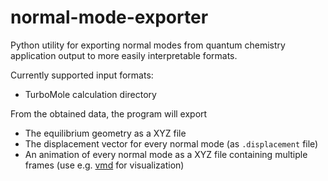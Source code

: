 # normal-mode-exporter

Python utility for exporting normal modes from quantum chemistry application output to more easily interpretable formats.

Currently supported input formats:
- TurboMole calculation directory

From the obtained data, the program will export
- The equilibrium geometry as a XYZ file
- The displacement vector for every normal mode (as `.displacement` file)
- An animation of every normal mode as a XYZ file containing multiple frames (use e.g. [vmd](https://www.ks.uiuc.edu/Research/vmd/) for visualization)

